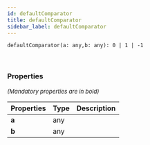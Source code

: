 ```yaml
---
id: defaultComparator
title: defaultComparator
sidebar_label: defaultComparator
---
```


```tsx
defaultComparator(a: any,b: any): 0 | 1 | -1
```
<br/>



### Properties

<font size="2"><i>(Mandatory properties are in bold)</i></font>

| Properties | Type | Description |
| --------- | ---- | ----------- |
| **a** | any |  |
| **b** | any |  |
